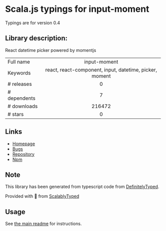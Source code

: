 
# Scala.js typings for input-moment

Typings are for version 0.4

## Library description:
React datetime picker powered by momentjs

|                    |                 |
| ------------------ | :-------------: |
| Full name          | input-moment |
| Keywords           | react, react-component, input, datetime, picker, moment |
| # releases         | 0 |
| # dependents       | 7 |
| # downloads        | 216472 |
| # stars            | 0 |

## Links
- [Homepage](https://github.com/wangzuo/input-moment#readme)
- [Bugs](https://github.com/wangzuo/input-moment/issues)
- [Repository](https://github.com/wangzuo/input-moment)
- [Npm](https://www.npmjs.com/package/input-moment)
    


## Note
This library has been generated from typescript code from [DefinitelyTyped](https://definitelytyped.org).

Provided with :purple_heart: from [ScalablyTyped](https://github.com/oyvindberg/ScalablyTyped)

## Usage
See [the main readme](../../readme.md) for instructions.


